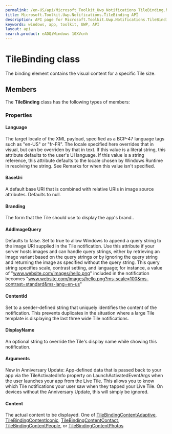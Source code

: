 ```yaml
---
permalink: /en-US/api/Microsoft_Toolkit_Uwp_Notifications_TileBinding.htm
title: Microsoft.Toolkit.Uwp.Notifications.TileBinding API 
description: API page for Microsoft.Toolkit.Uwp.Notifications.TileBinding
keywords: windows, app, toolkit, UWP, API
layout: api
search.product: eADQiWindows 10XVcnh
---
```



# TileBinding class

The binding element contains the visual content for a specific Tile size.

## Members

The **TileBinding** class has the following types of members:

### Properties

#### Language

The target locale of the XML payload, specified as a BCP-47 language tags such as "en-US" or "fr-FR". The locale specified here overrides that in visual, but can be overriden by that in text. If this value is a literal string, this attribute defaults to the user's UI language. If this value is a string reference, this attribute defaults to the locale chosen by Windows Runtime in resolving the string. See Remarks for when this value isn't specified.



#### BaseUri

A default base URI that is combined with relative URIs in image source attributes. Defaults to null.



#### Branding

The form that the Tile should use to display the app's brand..



#### AddImageQuery

Defaults to false. Set to true to allow Windows to append a query string to the image URI supplied in the Tile notification. Use this attribute if your server hosts images and can handle query strings, either by retrieving an image variant based on the query strings or by ignoring the query string and returning the image as specified without the query string. This query string specifies scale, contrast setting, and language; for instance, a value of  "www.website.com/images/hello.png"  included in the notification becomes  "www.website.com/images/hello.png?ms-scale=100&ms-contrast=standard&ms-lang=en-us"



#### ContentId

Set to a sender-defined string that uniquely identifies the content of the notification. This prevents duplicates in the situation where a large Tile template is displaying the last three wide Tile notifications.



#### DisplayName

An optional string to override the Tile's display name while showing this notification.



#### Arguments

New in Anniversary Update: App-defined data that is passed back to your app via the TileActivatedInfo property on LaunchActivatedEventArgs when the user launches your app from the Live Tile. This allows you to know which Tile notifications your user saw when they tapped your Live Tile. On devices without the Anniversary Update, this will simply be ignored.



#### Content

The actual content to be displayed. One of [TileBindingContentAdaptive](Microsoft_Toolkit_Uwp_Notifications_TileBindingContentAdaptive.htm), [TileBindingContentIconic](Microsoft_Toolkit_Uwp_Notifications_TileBindingContentIconic.htm), [TileBindingContentContact](Microsoft_Toolkit_Uwp_Notifications_TileBindingContentContact.htm), [TileBindingContentPeople](Microsoft_Toolkit_Uwp_Notifications_TileBindingContentPeople.htm), or [TileBindingContentPhotos](Microsoft_Toolkit_Uwp_Notifications_TileBindingContentPhotos.htm)


